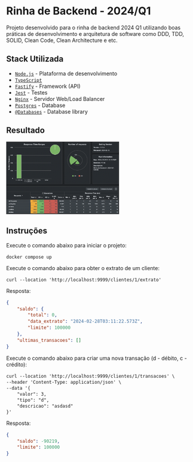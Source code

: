 # Rinha de Backend - 2024/Q1

Projeto desenvolvido para o rinha de backend 2024 Q1 utilizando boas práticas de desenvolvimento e arquitetura de software como DDD, TDD, SOLID, Clean Code, Clean Architecture e etc.

## Stack Utilizada
- [`Node.js`](https://nodejs.org) - Plataforma de desenvolvimento
- [`TypeScript`](https://www.typescriptlang.org)
- [`Fastify`](https://fastify.dev) - Framework (API)
- [`Jest`](https://jestjs.io) - Testes
- [`Nginx`](https://www.nginx.com) - Servidor Web/Load Balancer
- [`Postgres`](https://www.postgresql.org) - Database
- [`@Databases`](https://www.atdatabases.org) - Database library

## Resultado
<img src="stress_test_result.png" width="60%" alt="Resultado do stress test">

## Instruções
Execute o comando abaixo para iniciar o projeto:
```
docker compose up
```

Execute o comando abaixo para obter o extrato de um cliente:
```
curl --location 'http://localhost:9999/clientes/1/extrato'
```

Resposta:
```json
{
    "saldo": {
        "total": 0,
        "data_extrato": "2024-02-28T03:11:22.573Z",
        "limite": 100000
    },
    "ultimas_transacoes": []
}
```

Execute o comando abaixo para criar uma nova transação (d - débito, c - crédito):
```
curl --location 'http://localhost:9999/clientes/1/transacoes' \
--header 'Content-Type: application/json' \
--data '{
    "valor": 3,
    "tipo": "d",
    "descricao": "asdasd"
}'
```

Resposta:
```json
{
    "saldo": -90219,
    "limite": 100000
}
```
